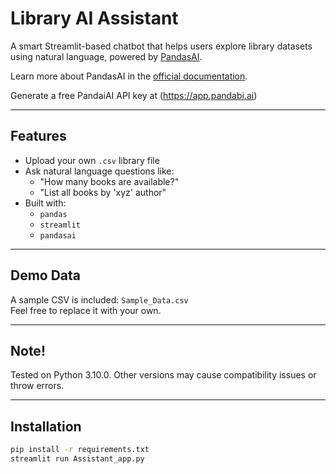 # Library AI Assistant

A smart Streamlit-based chatbot that helps users explore library datasets using natural language, powered by [PandasAI](https://pandas-ai.com/).

Learn more about PandasAI in the [official documentation](https://docs.pandas-ai.com/).

Generate a free PandaiAI API key at (https://app.pandabi.ai)

---

## Features

- Upload your own `.csv` library file
- Ask natural language questions like:
  - "How many books are available?"
  - "List all books by 'xyz' author"
- Built with:
  - `pandas`
  - `streamlit`
  - `pandasai`

---

## Demo Data

A sample CSV is included: `Sample_Data.csv`  
Feel free to replace it with your own.

---

## Note!
Tested on Python 3.10.0. 
Other versions may cause compatibility issues or throw errors.

---

## Installation

```bash
pip install -r requirements.txt
streamlit run Assistant_app.py


